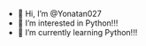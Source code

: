 - 👋 Hi, I’m @Yonatan027
- 👀 I’m interested in Python!!!
- 🌱 I’m currently learning Python!!!
<!---
Yonatan027/Yonatan027 is a ✨ special ✨ repository because its `README.md` (this file) appears on your GitHub profile.
You can click the Preview link to take a look at your changes.
--->
